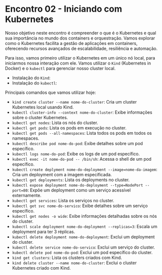 # Encontro 02 - Iniciando com Kubernetes

Nosso objetivo neste encontro é compreender o que é o Kubernetes e qual sua importância no mundo dos containers e orquestração. Vamos explorar como o Kubernetes facilita a gestão de aplicações em containers, oferecendo recursos avançados de escalabilidade, resiliência e automação.

Para isso, vamos primeiro utilizar o Kubernetes em um único nó local, para iniciarmos nossa interação com ele. Vamos utilizar o `Kind` (Kubernetes in Docker) e o `kubectl` para gerenciar nosso cluster local.

- Instalação do `Kind`:
- Instalação do `kubectl`:


Principais comandos que vamos utilizar hoje:

- `kind create cluster --name nome-do-cluster`: Cria um cluster Kubernetes local usando Kind.
- `kubectl cluster-info --context nome-do-cluster`: Exibe informações sobre o cluster Kubernetes.
- `kubectl get nodes`: Lista os nós do cluster.
- `kubectl get pods`: Lista os pods em execução no cluster.
- `kubectl get pods --all-namespaces`: Lista todos os pods em todos os namespaces.
- `kubectl describe pod nome-do-pod`: Exibe detalhes sobre um pod específico.
- `kubectl logs nome-do-pod`: Exibe os logs de um pod específico.
- `kubectl exec -it nome-do-pod -- /bin/sh`: Acessa o shell de um pod específico.
- `kubectl create deplyment nome-do-deployment --image=nome-da-imagem`: Cria um deployment com a imagem especificada.
- `kubectl get deployments`: Lista os deployments no cluster.
- `kubectl expose deployment nome-do-deployment --type=NodePort --port=80`: Expõe um deployment como um serviço acessível externamente.
- `kubectl get services`: Lista os serviços no cluster.
- `kubectl get svc nome-do-servico`: Exibe detalhes sobre um serviço específico.
- `kubectl get nodes -o wide`: Exibe informações detalhadas sobre os nós do cluster.
- `kubectl scale deployment nome-do-deployment --replicas=3`: Escala um deployment para ter 3 réplicas.
- `kubectl delete deployment nome-do-deployment`: Exclui um deployment do cluster.
- `kubectl delete service nome-do-servico`: Exclui um serviço do cluster.
- `kubectl delete pod nome-do-pod`: Exclui um pod específico do cluster.
- `kind get clusters`: Lista os clusters criados com Kind.
- `kind delete cluster --name nome-do-cluster`: Exclui o cluster Kubernetes criado com Kind.
